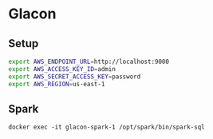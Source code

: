# Glacon

## Setup

```sh
export AWS_ENDPOINT_URL=http://localhost:9000
export AWS_ACCESS_KEY_ID=admin
export AWS_SECRET_ACCESS_KEY=password
export AWS_REGION=us-east-1
```

## Spark

`docker exec -it glacon-spark-1 /opt/spark/bin/spark-sql`